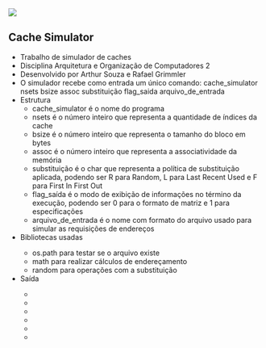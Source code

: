 <img src ="https://portal.ufpel.edu.br/wp-content/themes/Portal/imagens/header.svg">
<h2> Cache Simulator </h2>
<ul>
<li> Trabalho de simulador de caches </li>
<li> Disciplina Arquitetura e Organização de Computadores 2</li>
<li>Desenvolvido por Arthur Souza e Rafael Grimmler</li>
<li>
  O simulador recebe como entrada um único comando: cache_simulator nsets bsize assoc substituição flag_saida arquivo_de_entrada
  </li>
  <li>Estrutura
  <ul>
    <li>cache_simulator é o nome do programa</li>
    <li>nsets é o número inteiro que representa a quantidade de índices da cache</li>
    <li>bsize é o número inteiro que representa o tamanho do bloco em bytes</li>
    <li>assoc é o número inteiro que representa a associatividade da memória</li>
    <li>substituição é o char que representa a política de substituição aplicada, podendo ser R para Random, L para Last Recent Used e F para First In First Out</li>
    <li>flag_saída é o modo de exibição de informações no término da execução, podendo ser 0 para o formato de matriz e 1 para especificações</li>
    <li>arquivo_de_entrada é o nome com formato do arquivo usado para simular as requisições de endereços</li>
    </ul>
  <li>Bibliotecas usadas</li>
    <ul>
    <li>os.path para testar se o arquivo existe</li>
    <li>math para realizar cálculos de endereçamento</li>
    <li>random para operações com a substituição</li>
  </ul>
  <li>Saída</li>
  <ul>
    <li></li>
    <li></li>
    <li></li>
    <li></li>
    <li></li>
    <li></li>
  </ul>
  </ul>
